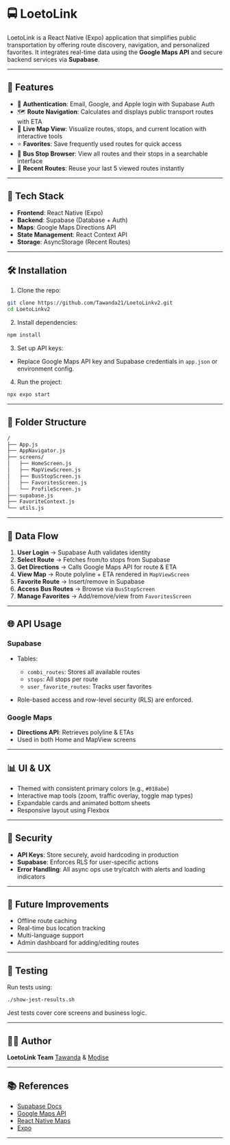 # 🚍 LoetoLink

LoetoLink is a React Native (Expo) application that simplifies public transportation by offering route discovery, navigation, and personalized favorites. It integrates real-time data using the **Google Maps API** and secure backend services via **Supabase**.

---

## 📱 Features

- 🔐 **Authentication**: Email, Google, and Apple login with Supabase Auth
- 🗺️ **Route Navigation**: Calculates and displays public transport routes with ETA
- 📍 **Live Map View**: Visualize routes, stops, and current location with interactive tools
- ⭐ **Favorites**: Save frequently used routes for quick access
- 🛑 **Bus Stop Browser**: View all routes and their stops in a searchable interface
- 🔁 **Recent Routes**: Reuse your last 5 viewed routes instantly

---

## 🧱 Tech Stack

- **Frontend**: React Native (Expo)
- **Backend**: Supabase (Database + Auth)
- **Maps**: Google Maps Directions API
- **State Management**: React Context API
- **Storage**: AsyncStorage (Recent Routes)

---

## 🛠️ Installation

1. Clone the repo:

```bash
git clone https://github.com/Tawanda21/LoetoLinkv2.git
cd LoetoLinkv2
````

2. Install dependencies:

```bash
npm install
```

3. Set up API keys:

* Replace Google Maps API key and Supabase credentials in `app.json` or environment config.

4. Run the project:

```bash
npx expo start
```

---

## 📁 Folder Structure

```bash
/
├── App.js
├── AppNavigator.js
├── screens/
│   ├── HomeScreen.js
│   ├── MapViewScreen.js
│   ├── BusStopScreen.js
│   ├── FavoritesScreen.js
│   └── ProfileScreen.js
├── supabase.js
├── FavoriteContext.js
└── utils.js
```

---

## 🚦 Data Flow

1. **User Login** → Supabase Auth validates identity
2. **Select Route** → Fetches from/to stops from Supabase
3. **Get Directions** → Calls Google Maps API for route & ETA
4. **View Map** → Route polyline + ETA rendered in `MapViewScreen`
5. **Favorite Route** → Insert/remove in Supabase
6. **Access Bus Routes** → Browse via `BusStopScreen`
7. **Manage Favorites** → Add/remove/view from `FavoritesScreen`

---

## 🌐 API Usage

### Supabase

* Tables:

  * `combi_routes`: Stores all available routes
  * `stops`: All stops per route
  * `user_favorite_routes`: Tracks user favorites
* Role-based access and row-level security (RLS) are enforced.

### Google Maps

* **Directions API**: Retrieves polyline & ETAs
* Used in both Home and MapView screens

---

## 📊 UI & UX

* Themed with consistent primary colors (e.g., `#018abe`)
* Interactive map tools (zoom, traffic overlay, toggle map types)
* Expandable cards and animated bottom sheets
* Responsive layout using Flexbox

---

## 🔐 Security

* **API Keys**: Store securely, avoid hardcoding in production
* **Supabase**: Enforces RLS for user-specific actions
* **Error Handling**: All async ops use try/catch with alerts and loading indicators

---

## 🔄 Future Improvements

* Offline route caching
* Real-time bus location tracking
* Multi-language support
* Admin dashboard for adding/editing routes

---

## 🧪 Testing

Run tests using:

```bash
./show-jest-results.sh
```

Jest tests cover core screens and business logic.

---

## 🙋‍♂️ Author

**LoetoLink Team**
[Tawanda](https://github.com/Tawanda21) &
[Modise](https://github.com/Modise-Kgosi)

---

## 📚 References

* [Supabase Docs](https://supabase.com/docs)
* [Google Maps API](https://developers.google.com/maps/documentation/directions/overview)
* [React Native Maps](https://github.com/react-native-maps/react-native-maps)
* [Expo](https://docs.expo.dev/)

---
